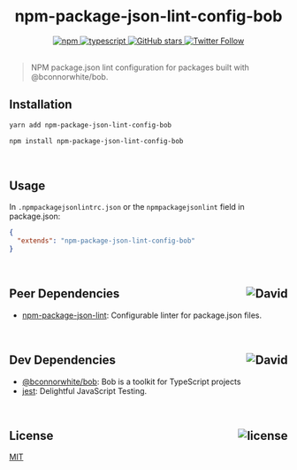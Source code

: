 <div align="center">
  <h1>npm-package-json-lint-config-bob</h1>
  <a href="https://npmjs.com/package/npm-package-json-lint-config-bob">
    <img alt="npm" src="https://img.shields.io/npm/v/npm-package-json-lint-config-bob.svg">
  </a>
  <a href="https://github.com/bconnorwhite/npm-package-json-lint-config-bob">
    <img alt="typescript" src="https://img.shields.io/badge/TypeScript-%F0%9F%91%8D-blue.svg">
  </a>
  <a href="https://github.com/bconnorwhite/npm-package-json-lint-config-bob">
    <img alt="GitHub stars" src="https://img.shields.io/github/stars/bconnorwhite/npm-package-json-lint-config-bob?label=Stars%20Appreciated%21&style=social">
  </a>
  <a href="https://twitter.com/bconnorwhite">
    <img alt="Twitter Follow" src="https://img.shields.io/twitter/follow/bconnorwhite.svg?label=%40bconnorwhite&style=social">
  </a>
</div>

<br />

> NPM package.json lint configuration for packages built with @bconnorwhite/bob.

## Installation

```bash
yarn add npm-package-json-lint-config-bob
```

```bash
npm install npm-package-json-lint-config-bob
```

<br />

## Usage

In `.npmpackagejsonlintrc.json` or the `npmpackagejsonlint` field in package.json:

```json
{
  "extends": "npm-package-json-lint-config-bob"
}
```

<br />

<h2>Peer Dependencies<img align="right" alt="David" src="https://img.shields.io/david/peer/bconnorwhite/npm-package-json-lint-config-bob.svg"></h2>

- [npm-package-json-lint](https://www.npmjs.com/package/npm-package-json-lint): Configurable linter for package.json files.

<br />

<h2>Dev Dependencies<img align="right" alt="David" src="https://img.shields.io/david/dev/bconnorwhite/npm-package-json-lint-config-bob.svg"></h2>

- [@bconnorwhite/bob](https://www.npmjs.com/package/@bconnorwhite/bob): Bob is a toolkit for TypeScript projects
- [jest](https://www.npmjs.com/package/jest): Delightful JavaScript Testing.

<br />

<h2>License <img align="right" alt="license" src="https://img.shields.io/npm/l/npm-package-json-lint-config-bob.svg"></h2>

[MIT](https://opensource.org/licenses/MIT)
